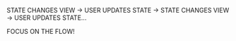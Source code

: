 STATE CHANGES VIEW -> USER UPDATES STATE -> STATE CHANGES VIEW -> USER UPDATES STATE...

FOCUS ON THE FLOW!

